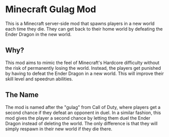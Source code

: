 # Minecraft Gulag Mod

This is a Minecraft server-side mod that spawns players in a new world each time they die.
They can get back to their home world by defeating the Ender Dragon in the new world.

## Why?

This mod aims to mimic the feel of Minecraft's Hardcore difficulty without the risk of permanently losing the world.
Instead, the players get punished by having to defeat the Ender Dragon in a new world. This will improve their skill level and speedrun abilities.

## The Name

The mod is named after the "gulag" from Call of Duty, where players get a second chance if they defeat an opponent in duel.
In a similar fashion, this mod gives the player a second chance by letting them duel the Ender Dragon instead of deleting the world.
The only difference is that they will simply respawn in their new world if they die there.